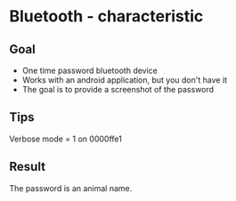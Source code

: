 # Bluetooth - characteristic
## Goal
* One time password bluetooth device
* Works with an android application, but you don't have it
* The goal is to provide a screenshot of the password

## Tips
Verbose mode = 1 on 0000ffe1

## Result
The password is an animal name.
